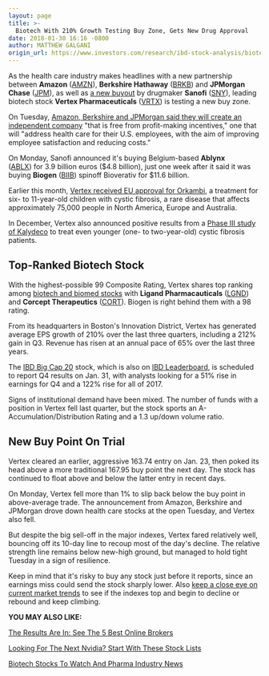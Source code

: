 ```yaml
---
layout: page
title: >-
  Biotech With 210% Growth Testing Buy Zone, Gets New Drug Approval
date: 2018-01-30 16:16 -0800
author: MATTHEW GALGANI
origin_url: https://www.investors.com/research/ibd-stock-analysis/biotech-stocks-vertex-sanofi-ablynx-bioverativ-buyout/
---
```





As the health care industry makes headlines with a new partnership between **Amazon** ([AMZN](https://research.investors.com/quote.aspx?symbol=AMZN)), **Berkshire Hathaway** ([BRKB](https://research.investors.com/quote.aspx?symbol=BRKB)) and **JPMorgan Chase** ([JPM](https://research.investors.com/quote.aspx?symbol=JPM)), as well as [a new buyout](https://www.investors.com/news/technology/could-sanofis-ablynx-deal-spur-a-biopharma-buying-spree/) by drugmaker **Sanofi** ([SNY](https://research.investors.com/quote.aspx?symbol=SNY)), leading biotech stock **Vertex Pharmaceuticals** ([VRTX](https://research.investors.com/quote.aspx?symbol=VRTX)) is testing a new buy zone.


 On Tuesday, [Amazon, Berkshire and JPMorgan said they will create an independent company](https://www.investors.com/news/amazon-berkshire-hathaway-jpmorgan-chase-team-up-on-health-care/) "that is free from profit-making incentives," one that will "address health care for their U.S. employees, with the aim of improving employee satisfaction and reducing costs."


On Monday, Sanofi announced it's buying Belgium-based **Ablynx** ([ABLX](https://research.investors.com/quote.aspx?symbol=ABLX)) for 3.9 billion euros ($4.8 billion), just one week after it said it was buying **Biogen** ([BIIB](https://research.investors.com/quote.aspx?symbol=BIIB)) spinoff Bioverativ for $11.6 billion.


Earlier this month, [Vertex received EU approval for Orkambi](http://investors.vrtx.com/releasedetail.cfm?ReleaseID=1053915), a treatment for six- to 11-year-old children with cystic fibrosis, a rare disease that affects approximately 75,000 people in North America, Europe and Australia.


In December, Vertex also announced positive results from a [Phase III study of Kalydeco](http://investors.vrtx.com/releasedetail.cfm?ReleaseID=1051054) to treat even younger (one- to two-year-old) cystic fibrosis patients.


Top-Ranked Biotech Stock
------------------------


With the highest-possible 99 Composite Rating, Vertex shares top ranking among [biotech and biomed stocks](https://www.investors.com/news/technology/biotech-and-pharma-industry-and-stock-news-merk-bristol-myers-amgn-gilead/) with **Ligand Pharmacauticals** ([LGND](https://research.investors.com/quote.aspx?symbol=LGND)) and **Corcept Therapeutics** ([CORT](https://research.investors.com/quote.aspx?symbol=CORT)). Biogen is right behind them with a 98 rating.


From its headquarters in Boston's Innovation District, Vertex has generated average EPS growth of 210% over the last three quarters, including a 212% gain in Q3. Revenue has risen at an annual pace of 65% over the last three years.


The [IBD Big Cap 20](https://research.investors.com/stock-lists/big-cap-20/) stock, which is also on [IBD Leaderboard](https://www.investors.com/product/leaderboard/), is scheduled to report Q4 results on Jan. 31, with analysts looking for a 51% rise in earnings for Q4 and a 122% rise for all of 2017.


Signs of institutional demand have been mixed. The number of funds with a position in Vertex fell last quarter, but the stock sports an A- Accumulation/Distribution Rating and a 1.3 up/down volume ratio.


New Buy Point On Trial
----------------------


Vertex cleared an earlier, aggressive 163.74 entry on Jan. 23, then poked its head above a more traditional 167.95 buy point the next day. The stock has continued to float above and below the latter entry in recent days.



On Monday, Vertex fell more than 1% to slip back below the buy point in above-average trade. The announcement from Amazon, Berkshire and JPMorgan drove down health care stocks at the open Tuesday, and Vertex also fell.


But despite the big sell-off in the major indexes, Vertex fared relatively well, bouncing off its 10-day line to recoup most of the day's decline. The relative strength line remains below new-high ground, but managed to hold tight Tuesday in a sign of resilience.


Keep in mind that it's risky to buy any stock just before it reports, since an earnings miss could send the stock sharply lower. Also [keep a close eye on current market trends](https://www.investors.com/ibd-videos/?cvid=2385970) to see if the indexes top and begin to decline or rebound and keep climbing.


**YOU MAY ALSO LIKE:**


[The Results Are In: See The 5 Best Online Brokers](https://www.investors.com/news/best-online-brokers/best-online-stock-brokers-ibdtipp-annual-investor-survey/)


[Looking For The Next Nvidia? Start With These Stock Lists](https://www.investors.com/how-to-invest/investors-corner/looking-for-the-best-stocks-to-buy-and-watch-start-here/)


[Biotech Stocks To Watch And Pharma Industry News](https://www.investors.com/news/technology/biotech-and-pharma-industry-and-stock-news-merk-bristol-myers-amgn-gilead/)


 


 




